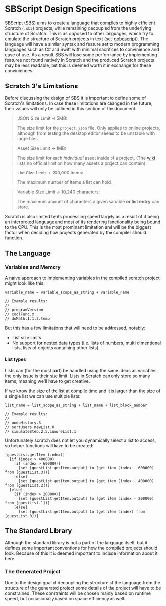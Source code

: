 # SBScript Design Specifications

SBScript (SBS) aims to create a language that compiles to highly efficient Scratch (`.sb3`) projects, while remaining decoupled from the underlying structure of Scratch. This is as opposed to other languages, which try to emulate the structure of Scratch projects in text (see [goboscript](https://github.com/aspizu/goboscript)). The language will have a similar syntax and feature set to modern programming languages such as C# and Swift with minimal sacrifices to convinience and ease of use. As a result, SBS will lose some performance by implementing features not found natively in Scratch and the produced Scratch projects may be less readable, but this is deemed worth it in exchange for these conviniences.

## Scratch 3's Limitations

Before discussing the design of SBS it is important to define some of Scratch's limitations. In case these limitations are changed in the future, their values will only be outlined in this section of the document.

> JSON Size Limit → 5MB:
>
> The size limit for the `project.json` file.
> Only applies to online projects, although from testing the desktop editor seems to be unstable with large files.

> Asset Size Limit → 1MB:
> 
> The size limit for each *individual* asset inside of a project.
> (The [wiki](https://en.scratch-wiki.info/wiki/Project_File_Size) lists no official limit on how many assets a project can contain).

> List Size Limit → 200,000 items:
>
> The maximum number of items a list can hold.

> Variable Size Limit → 10,240 characters:
>
> The maximum amount of characters a given variable **or list entry** can store.

Scratch is also limited by its processing speed largely as a result of it being an interpreted language and most of its rendering functionality being bound to the CPU. This is the most prominant limitation and will be the biggest factor when deciding how projects generated by the compiler should function. 

## The Language

### Variables and Memory

A naive approach to implementing variables in the compiled scratch project might look like this:

```CSharp
variable_name = variable_scope_as_string + variable_name

// Example results:
//
// programVersion
// coolFunc.x
// doMath.1.1.3.temp
```

But this has a few limitations that will need to be addressed, notably:
- List size limits
- No support for nested data types (i.e. lists of numbers, multi dimentional lists, lists of objects containing other lists)

#### List types

Lists can (for the most part) be handled using the same ideas as variables, the only issue is their size limit. Lists in Scratch can only store so many items, meaning we'll have to get creative.

If we know the size of the list at compile time and it is larger than the size of a single list we can use multiple lists:

```CSharp
list_name = list_scope_as_string + list_name + list_block_number

// Example results:
//
// undoHistory.3
// sortUsers.newList.0
// simulateStep.2.5.ignoreList.1
```

Unfortunately scratch does not let you dynamically select a list to access, so helper functions will have to be created:

```CSharp
[guestList.getItem (index)]
  [if (index > 400000)]
    [if (index > 600000)]
      [set [guestList.getItem.output] to (get item (index - 600000) from [guestList.3])]
    [else]
      [set [guestList.getItem.output] to (get item (index - 400000) from [guestList.2])]
  [else]
    [if (index > 200000)]
      [set [guestList.getItem.output] to (get item (index - 200000) from [guestList.1])]
    [else]
      [set [guestList.getItem.output] to (get item (index) from [guestList.0])]
```

## The Standard Library

Although the standard library is not a part of the language itself, but it defines some important conventions for how the compiled projects should look. Because of this it is deemed important to include information about it here.

### The Generated Project

Due to the design goal of decoupling the structure of the language from the structure of the generated project some details of the project will have to be constrained. These constraints will be chosen mainly based on runtime speed, but occasionally based on space efficiency as well.


